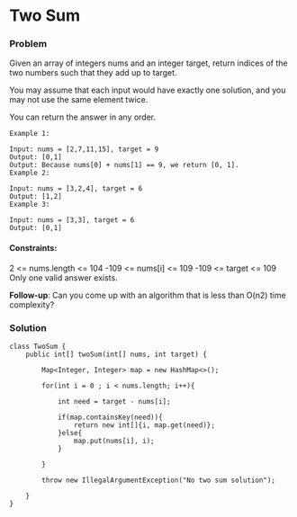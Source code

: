 # Two Sum

### Problem
Given an array of integers nums and an integer target, return indices of the two numbers such that they add up to target.

You may assume that each input would have exactly one solution, and you may not use the same element twice.

You can return the answer in any order.

```
Example 1:

Input: nums = [2,7,11,15], target = 9
Output: [0,1]
Output: Because nums[0] + nums[1] == 9, we return [0, 1].
Example 2:

Input: nums = [3,2,4], target = 6
Output: [1,2]
Example 3:

Input: nums = [3,3], target = 6
Output: [0,1]
```
#### Constraints:

2 <= nums.length <= 104
-109 <= nums[i] <= 109
-109 <= target <= 109
Only one valid answer exists.
 

**Follow-up**: Can you come up with an algorithm that is less than O(n2) time complexity?

### Solution
```
class TwoSum {
    public int[] twoSum(int[] nums, int target) {
        
        Map<Integer, Integer> map = new HashMap<>();
        
        for(int i = 0 ; i < nums.length; i++){
            
            int need = target - nums[i];
            
            if(map.containsKey(need)){
                return new int[]{i, map.get(need)};
            }else{
                map.put(nums[i], i);
            }
            
        }
        
        throw new IllegalArgumentException("No two sum solution");
        
    }
}
```
